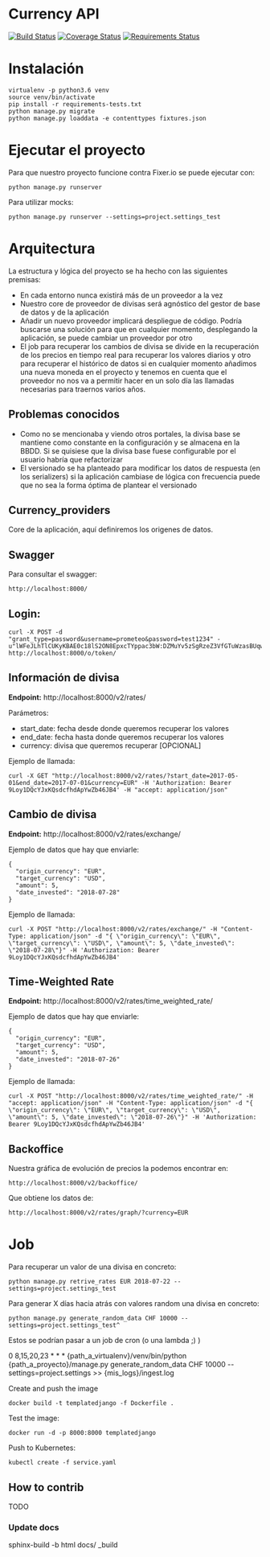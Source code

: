 # Currency API

[![Build Status](https://travis-ci.org/avara1986/currency-api.svg?branch=master)](https://travis-ci.org/avara1986/currency-api)
[![Coverage Status](https://coveralls.io/repos/github/avara1986/currency-api/badge.svg?branch=master)](https://coveralls.io/github/avara1986/currency-api?branch=master)
[![Requirements Status](https://requires.io/github/avara1986/currency-api/requirements.svg?branch=master)](https://requires.io/github/avara1986/currency-api/requirements/?branch=master)

# Instalación

    virtualenv -p python3.6 venv
    source venv/bin/activate
    pip install -r requirements-tests.txt
    python manage.py migrate
    python manage.py loaddata -e contenttypes fixtures.json
    
# Ejecutar el proyecto

Para que nuestro proyecto funcione contra Fixer.io se puede ejecutar con:
    
    python manage.py runserver

Para utilizar mocks:

    python manage.py runserver --settings=project.settings_test

# Arquitectura

La estructura y lógica del proyecto se ha hecho con las siguientes premisas:

- En cada entorno nunca existirá más de un proveedor a la vez
- Nuestro core de proveedor de divisas será agnóstico del gestor de base de datos y de la aplicación
- Añadir un nuevo proveedor implicará despliegue de código. Podría buscarse una solución para que en cualquier momento, desplegando la aplicación, se puede cambiar un proveedor por otro
- El job para recuperar los cambios de divisa se divide en la recuperación de los precios en tiempo real para recuperar los valores diarios y otro para recuperar el histórico de datos si en cualquier momento añadimos una nueva moneda en el proyecto y tenemos en cuenta que el proveedor no nos va a permitir hacer en un solo día las llamadas necesarias para traernos varios años.

## Problemas conocidos
- Como no se mencionaba y viendo otros portales, la divisa base se mantiene como constante en la configuración
  y se almacena en la BBDD. Si se quisiese que la divisa base fuese configurable por el usuario habría que refactorizar
- El versionado se ha planteado para modificar los datos de respuesta (en los serializers) si la aplicación cambiase de lógica
  con frecuencia puede que no sea la forma óptima de plantear el versionado

## Currency_providers
Core de la aplicación, aquí definiremos los origenes de datos.

## Swagger
Para consultar el swagger:

    http://localhost:8000/

## Login:

    curl -X POST -d "grant_type=password&username=prometeo&password=test1234" -u"lWFeJLhTlCUKyKBAE0c18lS2ON8EpxcTYppac3bW:DZMuYv5zSgRzeZ3VfGTuWzasBUqwcVvdEENQiw5QSH8v1Hq1q5lbkMNKB42YtzsQNANcWoGdcglo2aAVF9xmYHh3FudceoGiJUkjWjM3ZmbS08HL2PvN1vP09Stu3UgU" http://localhost:8000/o/token/


## Información de divisa

**Endpoint:** http://localhost:8000/v2/rates/

Parámetros:
 - start_date: fecha desde donde queremos recuperar los valores
 - end_date: fecha hasta donde queremos recuperar los valores
 - currency: divisa que queremos recuperar [OPCIONAL]

Ejemplo de llamada:

    curl -X GET "http://localhost:8000/v2/rates/?start_date=2017-05-01&end_date=2017-07-01&currency=EUR" -H 'Authorization: Bearer 9Loy1DQcYJxKQsdcfhdApYwZb46JB4' -H "accept: application/json" 

## Cambio de divisa

**Endpoint:** http://localhost:8000/v2/rates/exchange/

Ejemplo de datos que hay que enviarle:

    {
      "origin_currency": "EUR",
      "target_currency": "USD",
      "amount": 5,
      "date_invested": "2018-07-28"
    }

Ejemplo de llamada:

    curl -X POST "http://localhost:8000/v2/rates/exchange/" -H "Content-Type: application/json" -d "{ \"origin_currency\": \"EUR\", \"target_currency\": \"USD\", \"amount\": 5, \"date_invested\": \"2018-07-28\"}" -H 'Authorization: Bearer 9Loy1DQcYJxKQsdcfhdApYwZb46JB4'

## Time-Weighted Rate

**Endpoint:** http://localhost:8000/v2/rates/time_weighted_rate/

Ejemplo de datos que hay que enviarle:

    {
      "origin_currency": "EUR",
      "target_currency": "USD",
      "amount": 5,
      "date_invested": "2018-07-26"
    }

Ejemplo de llamada:

    curl -X POST "http://localhost:8000/v2/rates/time_weighted_rate/" -H "accept: application/json" -H "Content-Type: application/json" -d "{ \"origin_currency\": \"EUR\", \"target_currency\": \"USD\", \"amount\": 5, \"date_invested\": \"2018-07-26\"}" -H 'Authorization: Bearer 9Loy1DQcYJxKQsdcfhdApYwZb46JB4'

## Backoffice

Nuestra gráfica de evolución de precios la podemos encontrar en:
    
    http://localhost:8000/v2/backoffice/

Que obtiene los datos de:

    http://localhost:8000/v2/rates/graph/?currency=EUR

# Job
    
Para recuperar un valor de una divisa en concreto:
    
    python manage.py retrive_rates EUR 2018-07-22 --settings=project.settings_test

Para generar X días hacia atrás con valores random una divisa en concreto:

    python manage.py generate_random_data CHF 10000 --settings=project.settings_test^

Estos se podrían pasar a un job de cron (o una lambda ;) )

0 8,15,20,23 * * *    {path_a_virtualenv}/venv/bin/python {path_a_proyecto}/manage.py generate_random_data CHF 10000 --settings=project.settings >> {mis_logs}/ingest.log


Create and push the image

    docker build -t templatedjango -f Dockerfile .

Test the image:

    docker run -d -p 8000:8000 templatedjango
    
    
Push to Kubernetes:

    kubectl create -f service.yaml
    
    
## How to contrib

TODO

### Update docs

   sphinx-build -b html docs/ _build